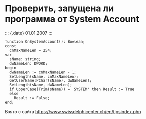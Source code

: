 Проверить, запущена ли программа от System Account
==================================================

::: {.date}
01.01.2007
:::

    function OnSystemAccount(): Boolean;
    const
      cnMaxNameLen = 254;
    var
      sName: string;
      dwNameLen: DWORD;
    begin
      dwNameLen := cnMaxNameLen - 1;
      SetLength(sName, cnMaxNameLen);
      GetUserName(PChar(sName), dwNameLen);
      SetLength(sName, dwNameLen);
      if UpperCase(Trim(sName)) = 'SYSTEM' then Result := True 
      else 
        Result := False;
    end;

Взято с сайта <https://www.swissdelphicenter.ch/en/tipsindex.php>
